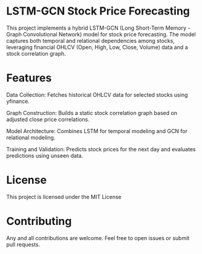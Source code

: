 # LSTM-GCN Stock Price Forecasting
This project implements a hybrid LSTM-GCN (Long Short-Term Memory - Graph Convolutional Network) model for stock price forecasting. The model captures both temporal and relational dependencies among stocks, leveraging financial OHLCV (Open, High, Low, Close, Volume) data and a stock correlation graph.

# Features

Data Collection: Fetches historical OHLCV data for selected stocks using yfinance.

Graph Construction: Builds a static stock correlation graph based on adjusted close price correlations.

Model Architecture: Combines LSTM for temporal modeling and GCN for relational modeling.

Training and Validation: Predicts stock prices for the next day and evaluates predictions using unseen data.

# License

This project is licensed under the MIT License

# Contributing

Any and all contributions are welcome. Feel free to open issues or submit pull requests.
